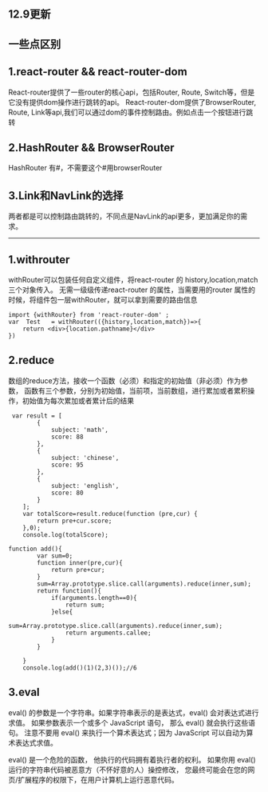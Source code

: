 
## 12.9更新

## 一些点区别
## 1.react-router && react-router-dom 
React-router提供了一些router的核心api，包括Router, Route, Switch等，但是它没有提供dom操作进行跳转的api。
React-router-dom提供了BrowserRouter, Route, Link等api,我们可以通过dom的事件控制路由。例如点击一个按钮进行跳转

## 2.HashRouter && BrowserRouter
HashRouter 有#，不需要这个#用browserRouter

## 3.Link和NavLink的选择
两者都是可以控制路由跳转的，不同点是NavLink的api更多，更加满足你的需求。


---------------------------------------------------------------------------
## 1.withrouter

withRouter可以包装任何自定义组件，将react-router 的 history,location,match 三个对象传入。 
无需一级级传递react-router 的属性，当需要用的router 属性的时候，将组件包一层withRouter，就可以拿到需要的路由信息

```
import {withRouter} from 'react-router-dom' ;
var  Test   = withRouter(({history,location,match})=>{ 
    return <div>{location.pathname}</div>
})
```
## 2.reduce

数组的reduce方法，接收一个函数（必须）和指定的初始值（非必须）作为参数，
函数有三个参数，分别为初始值，当前项，当前数组，进行累加或者累积操作，初始值为每次累加或者累计后的结果

```
 var result = [
        {
            subject: 'math',
            score: 88
        },
        {
            subject: 'chinese',
            score: 95
        },
        {
            subject: 'english',
            score: 80
        }
    ];
    var totalScore=result.reduce(function (pre,cur) {
        return pre+cur.score;
    },0);
    console.log(totalScore);

```
```
function add(){
        var sum=0;
        function inner(pre,cur){
            return pre+cur;
        }
        sum=Array.prototype.slice.call(arguments).reduce(inner,sum);
        return function(){
            if(arguments.length==0){
                return sum;
            }else{
                sum=Array.prototype.slice.call(arguments).reduce(inner,sum);
                return arguments.callee;
            }
        }

    }
    console.log(add()(1)(2,3)());//6

```
## 3.eval
eval() 的参数是一个字符串。如果字符串表示的是表达式，eval() 会对表达式进行求值。
如果参数表示一个或多个 JavaScript 语句， 那么 eval() 就会执行这些语句。
注意不要用 eval() 来执行一个算术表达式；因为 JavaScript 可以自动为算术表达式求值。

eval() 是一个危险的函数， 他执行的代码拥有着执行者的权利。
如果你用 eval() 运行的字符串代码被恶意方（不怀好意的人）操控修改，
您最终可能会在您的网页/扩展程序的权限下，在用户计算机上运行恶意代码。
